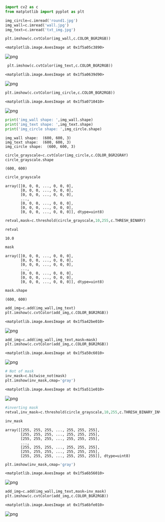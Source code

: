 ```python
import cv2 as c
from matplotlib import pyplot as plt
```


```python
img_circle=c.imread('round1.jpg')
img_wall=c.imread('wall.jpg')
img_text=c.imread('txt_img.jpg')
```


```python
plt.imshow(c.cvtColor(img_wall,c.COLOR_BGR2RGB))
```




    <matplotlib.image.AxesImage at 0x1f5a05c3890>




    
![png](output_2_1.png)
    



```python
 plt.imshow(c.cvtColor(img_text,c.COLOR_BGR2RGB))
```




    <matplotlib.image.AxesImage at 0x1f5a0639d90>




    
![png](output_3_1.png)
    



```python
plt.imshow(c.cvtColor(img_circle,c.COLOR_BGR2RGB))
```




    <matplotlib.image.AxesImage at 0x1f5a0710410>




    
![png](output_4_1.png)
    



```python
print('img_wall shape: ',img_wall.shape)
print('img_text shape: ',img_text.shape)
print('img_circle shape: ',img_circle.shape)
```

    img_wall shape:  (600, 600, 3)
    img_text shape:  (600, 600, 3)
    img_circle shape:  (600, 600, 3)
    


```python
circle_grayscale=c.cvtColor(img_circle,c.COLOR_BGR2GRAY)
circle_grayscale.shape
```




    (600, 600)




```python
circle_grayscale
```




    array([[0, 0, 0, ..., 0, 0, 0],
           [0, 0, 0, ..., 0, 0, 0],
           [0, 0, 0, ..., 0, 0, 0],
           ...,
           [0, 0, 0, ..., 0, 0, 0],
           [0, 0, 0, ..., 0, 0, 0],
           [0, 0, 0, ..., 0, 0, 0]], dtype=uint8)




```python
retval,mask=c.threshold(circle_grayscale,10,255,c.THRESH_BINARY)
```


```python
retval
```




    10.0




```python
mask
```




    array([[0, 0, 0, ..., 0, 0, 0],
           [0, 0, 0, ..., 0, 0, 0],
           [0, 0, 0, ..., 0, 0, 0],
           ...,
           [0, 0, 0, ..., 0, 0, 0],
           [0, 0, 0, ..., 0, 0, 0],
           [0, 0, 0, ..., 0, 0, 0]], dtype=uint8)




```python
mask.shape
```




    (600, 600)




```python
add_img=c.add(img_wall,img_text)
plt.imshow(c.cvtColor(add_img,c.COLOR_BGR2RGB))
```




    <matplotlib.image.AxesImage at 0x1f5a42be010>




    
![png](output_12_1.png)
    



```python
add_img=c.add(img_wall,img_text,mask=mask)
plt.imshow(c.cvtColor(add_img,c.COLOR_BGR2RGB))
```




    <matplotlib.image.AxesImage at 0x1f5a50c6010>




    
![png](output_13_1.png)
    



```python
# Not of mask 
inv_mask=c.bitwise_not(mask)
plt.imshow(inv_mask,cmap='gray')
```




    <matplotlib.image.AxesImage at 0x1f5a511e010>




    
![png](output_14_1.png)
    



```python
#inverting mask
retval,inv_mask=c.threshold(circle_grayscale,10,255,c.THRESH_BINARY_INV)
```


```python
inv_mask
```




    array([[255, 255, 255, ..., 255, 255, 255],
           [255, 255, 255, ..., 255, 255, 255],
           [255, 255, 255, ..., 255, 255, 255],
           ...,
           [255, 255, 255, ..., 255, 255, 255],
           [255, 255, 255, ..., 255, 255, 255],
           [255, 255, 255, ..., 255, 255, 255]], dtype=uint8)




```python
plt.imshow(inv_mask,cmap='gray')
```




    <matplotlib.image.AxesImage at 0x1f5a6b56010>




    
![png](output_17_1.png)
    



```python
add_img=c.add(img_wall,img_text,mask=inv_mask)
plt.imshow(c.cvtColor(add_img,c.COLOR_BGR2RGB))
```




    <matplotlib.image.AxesImage at 0x1f5a6bfe010>




    
![png](output_18_1.png)
    



```python

```
